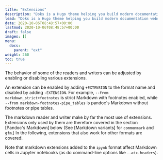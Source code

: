 ```yaml
---
title: "Extensions"
description: "Doks is a Hugo theme helping you build modern documentation websites that are secure, fast, and SEO-ready — by default."
lead: "Doks is a Hugo theme helping you build modern documentation websites that are secure, fast, and SEO-ready — by default."
date: 2020-10-06T08:48:57+00:00
lastmod: 2020-10-06T08:48:57+00:00
draft: false
images: []
menu:
  docs:
    parent: "ext"
weight: 260
toc: true
---
```


The behavior of some of the readers and writers can be adjusted by
enabling or disabling various extensions.

An extension can be enabled by adding `+EXTENSION`
to the format name and disabled by adding `-EXTENSION`. For example,
`--from markdown_strict+footnotes` is strict Markdown with footnotes
enabled, while `--from markdown-footnotes-pipe_tables` is pandoc's
Markdown without footnotes or pipe tables.

The markdown reader and writer make by far the most use of extensions.
Extensions only used by them are therefore covered in the
section [Pandoc's Markdown] below (See [Markdown variants] for
`commonmark` and `gfm`.) In the following, extensions that also work
for other formats are covered.

Note that markdown extensions added to the `ipynb` format
affect Markdown cells in Jupyter notebooks (as do command-line
options like `--atx-headers`).
